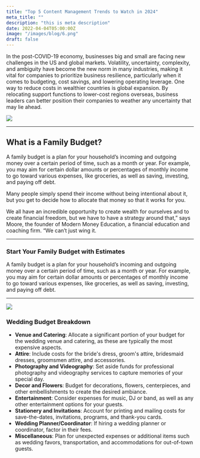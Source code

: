 ```yaml
---
title: "Top 5 Content Management Trends to Watch in 2024"
meta_title: ""
description: "this is meta description"
date: 2022-04-04T05:00:00Z
image: "/images/blog/6.png"
draft: false
---
```


In the post-COVID-19 economy, businesses big and small are facing new challenges in the US and global markets. Volatility, uncertainty, complexity, and ambiguity have become the new norm in many industries, making it vital for companies to prioritize business resilience, particularly when it comes to budgeting, cost savings, and lowering operating leverage. One way to reduce costs in wealthier countries is global expansion. By relocating support functions to lower-cost regions overseas, business leaders can better position their companies to weather any uncertainty that may lie ahead.

![](/images/blog/post-image-1.png)

---

## What is a Family Budget?

A family budget is a plan for your household’s incoming and outgoing money over a certain period of time, such as a month or year. For example, you may aim for certain dollar amounts or percentages of monthly income to go toward various expenses, like groceries, as well as saving, investing, and paying off debt.

Many people simply spend their income without being intentional about it, but you get to decide how to allocate that money so that it works for you.

We all have an incredible opportunity to create wealth for ourselves and to create financial freedom, but we have to have a strategy around that,” says Moore, the founder of Modern Money Education, a financial education and coaching firm. “We can’t just wing it.

---

### Start Your Family Budget with Estimates

A family budget is a plan for your household’s incoming and outgoing money over a certain period of time, such as a month or year. For example, you may aim for certain dollar amounts or percentages of monthly income to go toward various expenses, like groceries, as well as saving, investing, and paying off debt.

---

![](/images/blog/post-image-2.png)

### Wedding Budget Breakdown

- **Venue and Catering**: Allocate a significant portion of your budget for the wedding venue and catering, as these are typically the most expensive aspects.
- **Attire**: Include costs for the bride's dress, groom's attire, bridesmaid dresses, groomsmen attire, and accessories.
- **Photography and Videography**: Set aside funds for professional photography and videography services to capture memories of your special day.
- **Decor and Flowers**: Budget for decorations, flowers, centerpieces, and other embellishments to create the desired ambiance.
- **Entertainment**: Consider expenses for music, DJ or band, as well as any other entertainment options for your guests.
- **Stationery and Invitations**: Account for printing and mailing costs for save-the-dates, invitations, programs, and thank-you cards.
- **Wedding Planner/Coordinator**: If hiring a wedding planner or coordinator, factor in their fees.
- **Miscellaneous**: Plan for unexpected expenses or additional items such as wedding favors, transportation, and accommodations for out-of-town guests.
